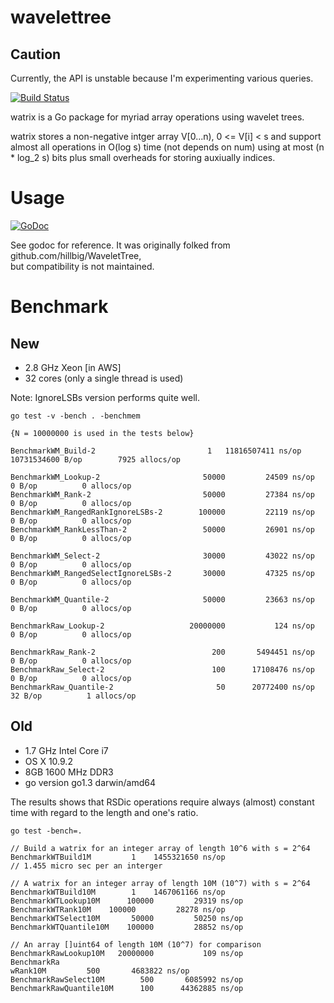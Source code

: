 wavelettree
============

Caution
-------
Currently, the API is unstable because I'm experimenting various queries.

[![Build Status](https://travis-ci.org/sekineh/watrix.svg?branch=master)](https://travis-ci.org/sekineh/waveletTree)

watrix is a Go package for myriad array operations using wavelet trees.

watrix stores a non-negative intger array V[0...n), 0 <= V[i] < s and
support almost all operations in O(log s) time (not depends on num) using
at most (n * log_2 s) bits plus small overheads for storing auxiually indices.


Usage
=====

[![GoDoc](https://godoc.org/github.com/sekineh/watrix?status.svg)](https://godoc.org/github.com/sekineh/waveletTree)

See godoc for reference.  It was originally folked from github.com/hillbig/WaveletTree,  
but compatibility is not maintained.

Benchmark
=========

New
---
- 2.8 GHz Xeon [in AWS]
- 32 cores (only a single thread is used)

Note: IgnoreLSBs version performs quite well.

	go test -v -bench . -benchmem

	{N = 10000000 is used in the tests below}   

	BenchmarkWM_Build-2    						1	11816507411 ns/op	10731534600 B/op	    7925 allocs/op

	BenchmarkWM_Lookup-2                	   50000	     24509 ns/op	       0 B/op	       0 allocs/op
	BenchmarkWM_Rank-2                  	   50000	     27384 ns/op	       0 B/op	       0 allocs/op
	BenchmarkWM_RangedRankIgnoreLSBs-2  	  100000	     22119 ns/op	       0 B/op	       0 allocs/op
	BenchmarkWM_RankLessThan-2          	   50000	     26901 ns/op	       0 B/op	       0 allocs/op

	BenchmarkWM_Select-2                	   30000	     43022 ns/op	       0 B/op	       0 allocs/op
	BenchmarkWM_RangedSelectIgnoreLSBs-2	   30000	     47325 ns/op	       0 B/op	       0 allocs/op

	BenchmarkWM_Quantile-2              	   50000	     23663 ns/op	       0 B/op	       0 allocs/op

	BenchmarkRaw_Lookup-2               	20000000	       124 ns/op	       0 B/op	       0 allocs/op

	BenchmarkRaw_Rank-2                 	     200	   5494451 ns/op	       0 B/op	       0 allocs/op
	BenchmarkRaw_Select-2               	     100	  17108476 ns/op	       0 B/op	       0 allocs/op
	BenchmarkRaw_Quantile-2             	      50	  20772400 ns/op	      32 B/op	       1 allocs/op


Old
---

- 1.7 GHz Intel Core i7
- OS X 10.9.2
- 8GB 1600 MHz DDR3
- go version go1.3 darwin/amd64

The results shows that RSDic operations require always
(almost) constant time with regard to the length and one's ratio.

	go test -bench=.

	// Build a watrix for an integer array of length 10^6 with s = 2^64
	BenchmarkWTBuild1M	       1	1455321650 ns/op
	// 1.455 micro sec per an interger

	// A watrix for an integer array of length 10M (10^7) with s = 2^64
	BenchmarkWTBuild10M	       1	1467061166 ns/op
	BenchmarkWTLookup10M	  100000	     29319 ns/op
	BenchmarkWTRank10M	  100000	     28278 ns/op
	BenchmarkWTSelect10M	   50000	     50250 ns/op
	BenchmarkWTQuantile10M	  100000	     28852 ns/op

	// An array []uint64 of length 10M (10^7) for comparison
	BenchmarkRawLookup10M	20000000	       109 ns/op
	BenchmarkRa
	wRank10M	     500	   4683822 ns/op
	BenchmarkRawSelect10M	     500	   6085992 ns/op
	BenchmarkRawQuantile10M	     100	  44362885 ns/op
